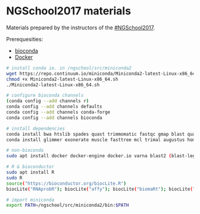 # NGSchool2017 materials

Materials prepared by the instructors of the [#NGSchool2017](https://ngschool.eu/2017). 

Prerequesities:
- [bioconda](https://bioconda.github.io/)
- [Docker](https://docker.com/)



```bash
# install conda ie. in /ngschool/src/miniconda2
wget https://repo.continuum.io/miniconda/Miniconda2-latest-Linux-x86_64.sh
chmod +x Miniconda2-latest-Linux-x86_64.sh
./Miniconda2-latest-Linux-x86_64.sh

# configure bioconda channels
(conda config --add channels r)
conda config --add channels defaults
conda config --add channels conda-forge
conda config --add channels bioconda
```


```bash
# install dependencies
conda install bwa htslib spades quast trimmomatic fastqc gmap blast qualimap star busco tophat bowtie2 gawk igv r r-plotly bioconductor-rnaprobr bioconductor-affy bioconductor-biomart bioconductor-geneplotter r-gplots bioconductor-limma bioconductor-sva seqtk
conda install glimmer exonerate muscle fasttree mcl trimal augustus homer macs2 bioconductor-rsamtools bedtools bioconductor-bsgenome.hsapiens.ucsc.hg19

# non-bioconda
sudo apt install docker docker-engine docker.io varna blast2 (blast-legacy)

# R & bioconductor
sudo apt install R
sudo R
source("https://bioconductor.org/biocLite.R")
biocLite("RNAprobR"); biocLite("affy"); biocLite("biomaRt"); biocLite("geneplotter"); biocLite("gplots")


```


```bash
# import miniconda
export PATH=/ngschool/src/miniconda2/bin:$PATH
```
